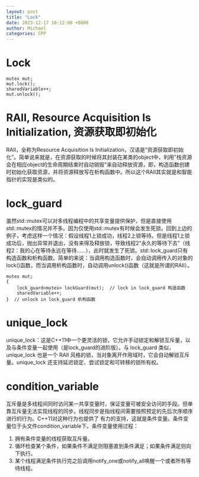 ```yaml
---
layout: post
title: "Lock"
date: 2023-12-17 10:12:00 +0800
author: Michael
categories: CPP
---
```


# Lock
    mutex mut;
    mut.lock();
    sharedVariable++;
    mut.unlock();

# RAII, Resource Acquisition Is Initialization, 资源获取即初始化
RAII，全称为Resource Acquisition Is Initialization，汉语是“资源获取即初始化”。简单说来就是，在资源获取的时候将其封装在某类的object中，利用"栈资源会在相应object的生命周期结束时自动销毁"来自动释放资源，即，构造函数创建时初始化获取资源，并将资源释放写在析构函数中。所以这个RAII其实就是和智能指针的实现是类似的。

# lock_guard
虽然std::mutex可以对多线程编程中的共享变量提供保护，但是直接使用std::mutex的情况并不多。因为仅使用std::mutex有时候会发生死锁。回到上边的例子，考虑这样一个情况：假设线程1上锁成功，线程2上锁等待。但是线程1上锁成功后，抛出异常并退出，没有来得及释放锁，导致线程2“永久的等待下去”（线程2：我的心在等待永远在等待……），此时就发生了死锁。std::lock_guard只有构造函数和析构函数。简单的来说：当调用构造函数时，会自动调用传入的对象的lock()函数，而当调用析构函数时，自动调用unlock()函数（这就是所谓的RAII）。

    mutex mut;
    {
        lock_guard<mutex> lockGuard(mut);  // lock in lock_guard 构造函数
        sharedVariable++;
    }  // unlock in lock_guard 析构函数

# unique_lock
unique_lock：这是C++11中一个更灵活的锁，它允许手动锁定和解锁互斥量，以及与条件变量一起使用（是lock_guard的进阶版）。与 lock_guard 类似，unique_lock 也是一个 RAII 风格的锁，当对象离开作用域时，它会自动解锁互斥量。unique_lock 还支持延迟锁定、尝试锁定和可转移的锁所有权。

# condition_variable
互斥量是多线程间同时访问某一共享变量时，保证变量可被安全访问的手段。但单靠互斥量无法实现线程的同步。线程同步是指线程间需要按照预定的先后次序顺序进行的行为。C++11对这种行为也提供了 有力的支持，这就是条件变量。条件变量位于头文件condition_variable下。条件变量使用过程：

1. 拥有条件变量的线程获取互斥量。
2. 循环检查某个条件，如果条件不满足则阻塞直到条件满足；如果条件满足则向下执行。
3. 某个线程满足条件执行完之后调用notify_one或notify_all唤醒一个或者所有等待线程。